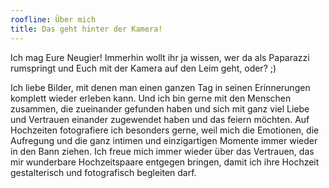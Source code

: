 ```yaml
---
roofline: Über mich
title: Das geht hinter der Kamera!
---
```

Ich mag Eure Neugier! Immerhin wollt ihr ja wissen, wer da als Paparazzi
rumspringt und Euch mit der Kamera auf den Leim geht, oder? ;)

Ich liebe Bilder, mit denen man einen ganzen Tag in seinen Erinnerungen
komplett wieder erleben kann. Und ich bin gerne mit den Menschen
zusammen, die zueinander gefunden haben und sich mit ganz viel Liebe
und Vertrauen einander zugewendet haben und das feiern möchten. Auf
Hochzeiten fotografiere ich besonders gerne, weil mich die Emotionen, die
Aufregung und die ganz intimen und einzigartigen Momente immer
wieder in den Bann ziehen. Ich freue mich immer wieder über das
Vertrauen, das mir wunderbare Hochzeitspaare entgegen bringen, damit
ich ihre Hochzeit gestalterisch und fotografisch begleiten darf.